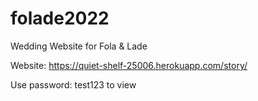 # folade2022
Wedding Website for Fola &amp; Lade

Website: https://quiet-shelf-25006.herokuapp.com/story/

Use password: test123 to view

